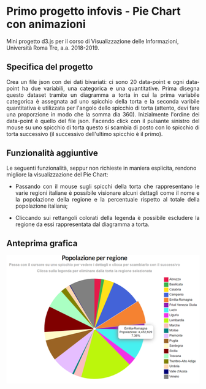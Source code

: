 # Primo progetto infovis - Pie Chart con animazioni
Mini progetto d3.js per il corso di Visualizzazione delle Informazioni, Università Roma Tre, a.a. 2018-2019.

## Specifica del progetto
<p align="justify">
Crea un file json con dei dati bivariati: ci sono 20 data-point e ogni data-point ha due variabili, una categorica e una quantitative. Prima disegna questo dataset tramite un diagramma a torta in cui la prima variabile categorica è assegnata ad uno spicchio della torta e la
seconda varibile quantitativa è utilizzata per l'angolo dello spicchio di torta (attento, devi fare una proporzione in modo che la somma dia 360). Inizialmente l'ordine dei data-point è quello del file json. Facendo click con il pulsante sinistro del mouse su uno spicchio di
torta questo si scambia di posto con lo spicchio di torta successivo (il successivo dell'ultimo spicchio è il primo).
</p>

## Funzionalità aggiuntive
Le seguenti funzionalità, seppur non richieste in maniera esplicita, rendono migliore la visualizzazione del Pie Chart:
- <p align="justify"> Passando con il mouse sugli spicchi della torta che rappresentano le varie regioni italiane è possibile visionare alcuni dettagli come il nome e la popolazione della regione e la percentuale rispetto al totale della popolazione italiana; </p>
- <p align="justify"> Cliccando sui rettangoli colorati della legenda è possibile escludere la regione da essi rappresentata dal diagramma a torta. </p>

## Anteprima grafica
![alt text](anteprima_piechart.PNG "Pie Chart")
